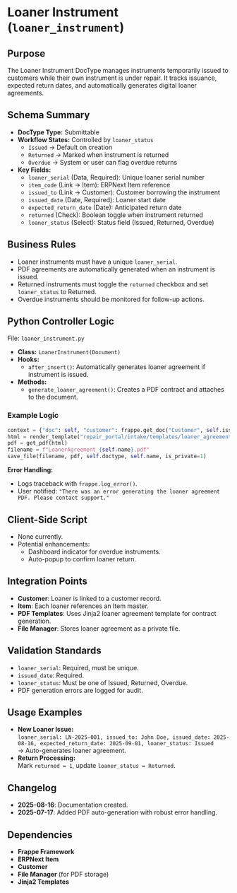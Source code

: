 # Loaner Instrument (`loaner_instrument`)

## Purpose
The Loaner Instrument DocType manages instruments temporarily issued to customers while their own instrument is under repair. It tracks issuance, expected return dates, and automatically generates digital loaner agreements.

## Schema Summary
- **DocType Type:** Submittable
- **Workflow States:** Controlled by `loaner_status`
  - `Issued` → Default on creation
  - `Returned` → Marked when instrument is returned
  - `Overdue` → System or user can flag overdue returns
- **Key Fields:**
  - `loaner_serial` (Data, Required): Unique loaner serial number
  - `item_code` (Link → Item): ERPNext Item reference
  - `issued_to` (Link → Customer): Customer borrowing the instrument
  - `issued_date` (Date, Required): Loaner start date
  - `expected_return_date` (Date): Anticipated return date
  - `returned` (Check): Boolean toggle when instrument returned
  - `loaner_status` (Select): Status field (Issued, Returned, Overdue)

## Business Rules
- Loaner instruments must have a unique `loaner_serial`.
- PDF agreements are automatically generated when an instrument is issued.
- Returned instruments must toggle the `returned` checkbox and set `loaner_status` to Returned.
- Overdue instruments should be monitored for follow-up actions.

## Python Controller Logic
File: `loaner_instrument.py`

- **Class:** `LoanerInstrument(Document)`
- **Hooks:**
  - `after_insert()`: Automatically generates loaner agreement if instrument is issued.
- **Methods:**
  - `generate_loaner_agreement()`: Creates a PDF contract and attaches to the document.

### Example Logic
```python
context = {"doc": self, "customer": frappe.get_doc("Customer", self.issued_to)}
html = render_template("repair_portal/intake/templates/loaner_agreement_template.html", context)
pdf = get_pdf(html)
filename = f"LoanerAgreement_{self.name}.pdf"
save_file(filename, pdf, self.doctype, self.name, is_private=1)
```

**Error Handling:**
- Logs traceback with `frappe.log_error()`.
- User notified: `"There was an error generating the loaner agreement PDF. Please contact support."`

## Client-Side Script
- None currently.
- Potential enhancements:
  - Dashboard indicator for overdue instruments.
  - Auto-popup to confirm loaner return.

## Integration Points
- **Customer**: Loaner is linked to a customer record.
- **Item**: Each loaner references an Item master.
- **PDF Templates**: Uses Jinja2 loaner agreement template for contract generation.
- **File Manager**: Stores loaner agreement as a private file.

## Validation Standards
- `loaner_serial`: Required, must be unique.
- `issued_date`: Required.
- `loaner_status`: Must be one of Issued, Returned, Overdue.
- PDF generation errors are logged for audit.

## Usage Examples
- **New Loaner Issue:**  
  `loaner_serial: LN-2025-001, issued_to: John Doe, issued_date: 2025-08-16, expected_return_date: 2025-09-01, loaner_status: Issued`  
  → Auto-generates loaner agreement.
- **Return Processing:**  
  Mark `returned = 1`, update `loaner_status = Returned`.

## Changelog
- **2025-08-16**: Documentation created.
- **2025-07-17**: Added PDF auto-generation with robust error handling.

## Dependencies
- **Frappe Framework**
- **ERPNext Item**
- **Customer**
- **File Manager** (for PDF storage)
- **Jinja2 Templates**